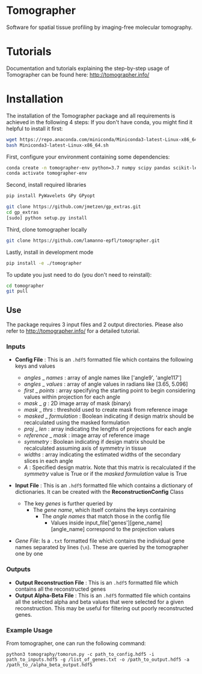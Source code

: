 # Tomographer
Software for spatial tissue profiling by imaging-free molecular tomography.

# Tutorials
Documentation and tutorials explaining the step-by-step usage of Tomographer can be found here: http://tomographer.info/

# Installation

The installation of the Tomographer package and all requirements is achieved in the following 4 steps:
If you don't have conda, you might find it helpful to install it first:
```bash
wget https://repo.anaconda.com/miniconda/Miniconda3-latest-Linux-x86_64.sh
bash Miniconda3-latest-Linux-x86_64.sh
```

First, configure your environment containing some dependencies:
```bash
conda create -n tomographer-env python=3.7 numpy scipy pandas scikit-learn scikit-image matplotlib --channel bioconda --channel conda-forge
conda activate tomographer-env
```

Second, install required libraries
```bash
pip install PyWavelets GPy GPyopt

git clone https://github.com/jmetzen/gp_extras.git
cd gp_extras
[sudo] python setup.py install
```

Third, clone tomographer locally
```bash
git clone https://github.com/lamanno-epfl/tomographer.git
```

Lastly, install in development mode
```bash
pip install -e ./tomographer
```

To update you just need to do (you don't need to reinstall): 
```bash
cd tomographer
git pull
```

## Use

The package requires 3 input files and 2 output directories. Please also refer to http://tomographer.info/ for a detailed tutorial.

### Inputs

- **Config File** : This is an `.hdf5` formatted file which contains the following keys and values
  - _angles_ _ _names_ : array of angle names like ['angle9', 'angle117']
  - _angles_ _ _values_ : array of angle values in radians like [3.65, 5.096]
  - _first_ _ _points_ : array specifying the starting point to begin considering values within projection for each angle
  - _mask_ _ _g_ : 2D image array of mask (binary)
  - _mask_ _ _thrs_ : threshold used to create mask from reference image
  - _masked_ _ _formulation_ : Boolean indicating if design matrix should be recalculated using the masked formulation
  - _proj_ _ _len_ : array indicating the lengths of projections for each angle
  - _reference_ _ _mask_ : image array of reference image
  - _symmetry_ : Boolean indicating if design matrix should be recalculated assuming axis of symmetry in tissue
  - _widths_ : array indicating the estimated widths of the secondary slices in each angle
  - _A_ : Specified design matrix. Note that this matrix is recalculated if the _symmetry_ value is True or if the _masked formulation_ value is True

- **Input File** : This is an `.hdf5` formatted file which contains a dictionary of dictionaries. It can be created with the **ReconstructionConfig** Class 
  - The key *genes* is further queried by
    - The *gene name*, which itself contains the keys containing
      - The *angle names* that match those in the config file
        - Values inside input_file['genes'][gene_name][angle_name] correspond to the projection values

- *Gene File*: Is a `.txt` formatted file which contains the individual gene names separated by lines (`\n`). These are queried by the tomographer one by one

### Outputs

- **Output Reconstruction File** : This is an `.hdf5` formatted file which contains all the reconstructed genes
- **Output Alpha-Beta File** : This is an `.hdf5` formatted file which contains all the selected alpha and beta values that were selected for a given reconstruction. This may be useful for filtering out poorly reconstructed genes.

### Example Usage

From tomographer, one can run the following command:

```python3 tomography/tomorun.py -c path_to_config.hdf5 -i path_to_inputs.hdf5 -g /list_of_genes.txt -o /path_to_output.hdf5 -a  /path_to_/alpha_beta_output.hdf5 ```
